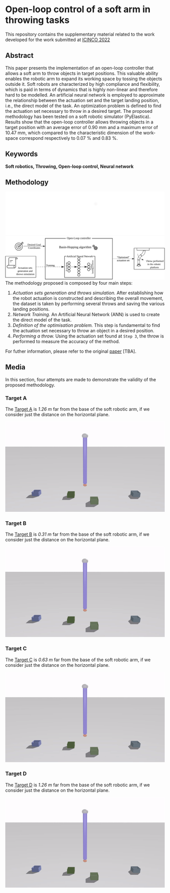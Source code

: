 # Open-loop control of a soft arm in throwing tasks
This repository contains the supplementary material related to the work developed for the work submitted at [ICINCO 2022](https://icinco.scitevents.org/) 
## Abstract
This paper presents the implementation of an open-loop controller that allows a soft arm to throw objects in target positions. This valuable ability enables the robotic arm to expand its working space by tossing the objects outside it. Soft robots are characterized by high compliance and flexibility, which is paid in terms of dynamics that is highly non-linear and therefore hard to be modelled. An artificial neural network is employed to approximate the relationship between the actuation set and the target landing position, i.e., the direct model of the task. An optimization problem is defined to find the actuation set necessary to throw in a desired target. The proposed methodology has been tested on a soft robotic simulator (PyElastica). Results show that the open-loop controller allows throwing objects in a target position with an average error of 0.90 mm and a maximum error of 10.47 mm, which compared to the characteristic dimension of the work-space correspond respectively to 0.07 % and 0.83 %.
## Keywords
**Soft robotics, Throwing, Open-loop control, Neural network**
## Methodology
![Methodology](Images/DM_Method_soro_WB.svg#gh-dark-mode-only)
![Methodology](Images/DM_Method_soro_BB.svg#gh-light-mode-only)
The methodology proposed is composed by four main steps:
1. _Actuation sets generation and throws simulation._ After establishing how the robot actuation is constructed and describing the overall movement, the dataset is taken by performing several throws and saving the various landing positions.
2. _Network Training._ An Artificial Neural Network (ANN) is used to create the direct model of the task.
3. _Definition of the optimisation problem._ This step is fundamental to find the actuation set necessary to throw an object in a desired position.
4. _Performing a throw._ Using the actuation set found at `Step 3`, the throw is performed to measure the accuracy of the method.

For futher information, please refer to the original [paper](https://github.com/diebia) [TBA].

## Media
In this section, four attempts are made to demonstrate the validity of the proposed methodology.
### Target A
The [Target A](Videos/A_rod_video.mp4) is _1.26 m_ far from the base of the soft robotic arm, if we consider just the distance on the horizontal plane. 

![TargetA](Videos/A_rod_gif.gif)

### Target B
The [Target B](Videos/B_rod_video.mp4) is _0.31 m_ far from the base of the soft robotic arm, if we consider just the distance on the horizontal plane. 

![TargetB](Videos/B_rod_gif.gif)

### Target C
The [Target C](Videos/C_rod_video.mp4) is _0.63 m_ far from the base of the soft robotic arm, if we consider just the distance on the horizontal plane. 

![TargetC](Videos/C_rod_gif.gif)

### Target D
The [Target D](Videos/D_rod_video.mp4) is _1.26 m_ far from the base of the soft robotic arm, if we consider just the distance on the horizontal plane. 

![TargetD](Videos/D_rod_gif.gif)
